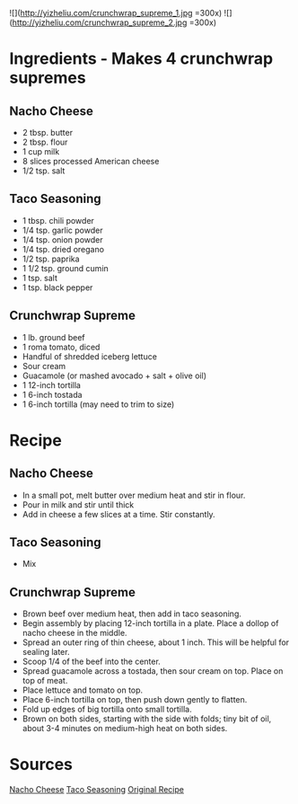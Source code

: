 ![](http://yizheliu.com/crunchwrap_supreme_1.jpg =300x)
![](http://yizheliu.com/crunchwrap_supreme_2.jpg =300x)

# Ingredients - Makes 4 crunchwrap supremes

## Nacho Cheese
* 2 tbsp. butter
* 2 tbsp. flour
* 1 cup milk
* 8 slices processed American cheese
* 1/2 tsp. salt

## Taco Seasoning
* 1 tbsp. chili powder
* 1/4 tsp. garlic powder
* 1/4 tsp. onion powder
* 1/4 tsp. dried oregano
* 1/2 tsp. paprika
* 1 1/2 tsp. ground cumin
* 1 tsp. salt
* 1 tsp. black pepper

## Crunchwrap Supreme
* 1 lb. ground beef
* 1 roma tomato, diced
* Handful of shredded iceberg lettuce 
* Sour cream
* Guacamole (or mashed avocado + salt + olive oil)
* 1 12-inch tortilla
* 1 6-inch tostada
* 1 6-inch tortilla (may need to trim to size)

# Recipe
## Nacho Cheese
* In a small pot, melt butter over medium heat and stir in flour.
* Pour in milk and stir until thick
* Add in cheese a few slices at a time. Stir constantly.

## Taco Seasoning
* Mix

## Crunchwrap Supreme
* Brown beef over medium heat, then add in taco seasoning.
* Begin assembly by placing 12-inch tortilla in a plate. Place a dollop of nacho cheese in the middle.
* Spread an outer ring of thin cheese, about 1 inch. This will be helpful for sealing later.
* Scoop 1/4 of the beef into the center.
* Spread guacamole across a tostada, then sour cream on top. Place on top of meat.
* Place lettuce and tomato on top.
* Place 6-inch tortilla on top, then push down gently to flatten.
* Fold up edges of big tortilla onto small tortilla.
* Brown on both sides, starting with the side with folds; tiny bit of oil, about 3-4 minutes on medium-high heat on both sides.

# Sources
[Nacho Cheese](https://www.allrecipes.com/recipe/24738/nacho-cheese-sauce/)
[Taco Seasoning](https://www.allrecipes.com/recipe/46653/taco-seasoning-i/)
[Original Recipe](https://www.homemadefoodjunkie.com/taco-bell-crunchwrap-supreme-copycat-recipe/)
